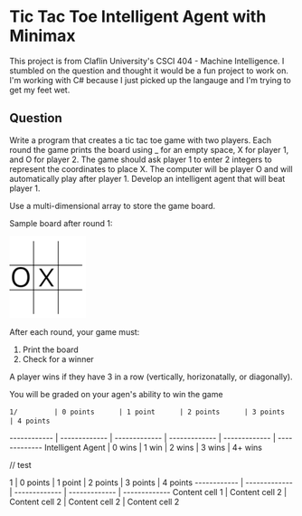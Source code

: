 # Tic Tac Toe Intelligent Agent with Minimax

This project is from Claflin University's CSCI 404 - Machine Intelligence. I stumbled on the question and thought it would be a fun project to work on. I'm working with C# because I just picked up the langauge and I'm trying to get my feet wet.

## Question

Write a program that creates a tic tac toe game with two players. Each round the game prints the board using _ for an empty space, X for player 1, and O for player 2. The game should ask player 1 to enter 2 integers to represent the coordinates to place X. The computer will be player O and will automatically play after player 1. Develop an intelligent agent that will beat player 1.

Use a multi-dimensional array to store the game board.

Sample board after round 1:

![Sample Board](/img/sample-board.png)

After each round, your game must:

1. Print the board
2. Check for a winner

A player wins if they have 3 in a row (vertically, horizonatally, or diagonally).

You will be graded on your agen's ability to win the game

    1/         | 0 points      | 1 point      | 2 points      | 3 points      | 4 points
------------ | ------------- | ------------- | ------------- | ------------- | ------------- 
Intelligent Agent | 0 wins | 1 win | 2 wins | 3 wins | 4+ wins


// test

1 | 0 points      | 1 point      | 2 points      | 3 points      | 4 points
------------ | ------------- | ------------- | ------------- | ------------- 
Content cell 1 | Content cell 2 | Content cell 2 | Content cell 2 | Content cell 2
